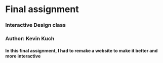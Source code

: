 # Final assignment 
### Interactive Design class
### Author: Kevin Kuch
#### In this final assignment, I had to remake a website to make it better and more interactive